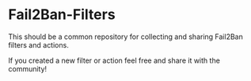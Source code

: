 Fail2Ban-Filters
================

This should be a common repository for collecting and sharing Fail2Ban filters and actions.

If you created a new filter or action feel free and share it with the community!
